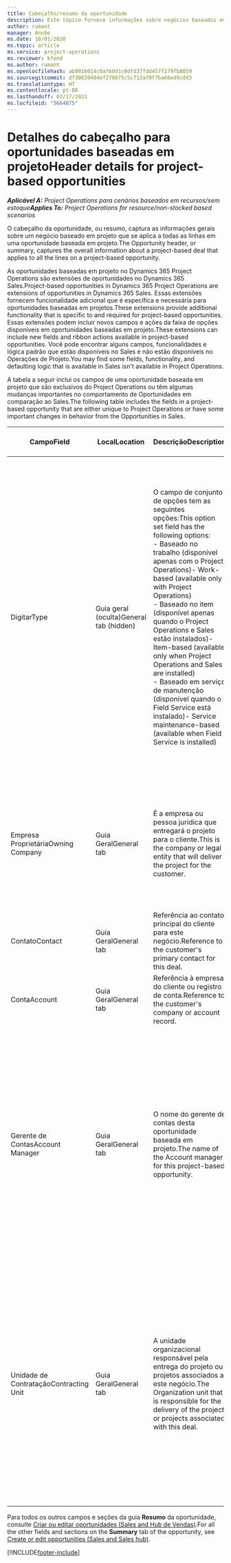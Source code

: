 ```yaml
---
title: Cabeçalho/resumo da oportunidade
description: Este tópico fornece informações sobre negócios baseados em projeto e linhas de oportunidade com base em projeto.
author: rumant
manager: Annbe
ms.date: 10/01/2020
ms.topic: article
ms.service: project-operations
ms.reviewer: kfend
ms.author: rumant
ms.openlocfilehash: ab8016014c0af60d1c0dfd37fdd457f279fb8059
ms.sourcegitcommit: df30839484ef278675c5c712af0f7ba66ed9cdd3
ms.translationtype: HT
ms.contentlocale: pt-BR
ms.lasthandoff: 03/17/2021
ms.locfileid: "5664075"
---
```

# <a name="header-details-for-project-based-opportunities"></a><span data-ttu-id="6ca64-103">Detalhes do cabeçalho para oportunidades baseadas em projeto</span><span class="sxs-lookup"><span data-stu-id="6ca64-103">Header details for project-based opportunities</span></span>

<span data-ttu-id="6ca64-104">_**Aplicável A:** Project Operations para cenários baseados em recursos/sem estoque_</span><span class="sxs-lookup"><span data-stu-id="6ca64-104">_**Applies To:** Project Operations for resource/non-stocked based scenarios_</span></span>


<span data-ttu-id="6ca64-105">O cabeçalho da oportunidade, ou resumo, captura as informações gerais sobre um negócio baseado em projeto que se aplica a todas as linhas em uma oportunidade baseada em projeto.</span><span class="sxs-lookup"><span data-stu-id="6ca64-105">The Opportunity header, or summary, captures the overall information about a project-based deal that applies to all the lines on a project-based opportunity.</span></span>

<span data-ttu-id="6ca64-106">As oportunidades baseadas em projeto no Dynamics 365 Project Operations são extensões de oportunidades no Dynamics 365 Sales.</span><span class="sxs-lookup"><span data-stu-id="6ca64-106">Project-based opportunities in Dynamics 365 Project Operations are extensions of opportunities in Dynamics 365 Sales.</span></span> <span data-ttu-id="6ca64-107">Essas extensões fornecem funcionalidade adicional que é específica e necessária para oportunidades baseadas em projetos.</span><span class="sxs-lookup"><span data-stu-id="6ca64-107">These extensions provide additional functionality that is specific to and required for project-based opportunities.</span></span> <span data-ttu-id="6ca64-108">Essas extensões podem incluir novos campos e ações da faixa de opções disponíveis em oportunidades baseadas em projeto.</span><span class="sxs-lookup"><span data-stu-id="6ca64-108">These extensions can include new fields and ribbon actions available in project-based opportunities.</span></span> <span data-ttu-id="6ca64-109">Você pode encontrar alguns campos, funcionalidades e lógica padrão que estão disponíveis no Sales e não estão disponíveis no Operações de Projeto.</span><span class="sxs-lookup"><span data-stu-id="6ca64-109">You may find some fields, functionality, and defaulting logic that is available in Sales isn't available in Project Operations.</span></span>

<span data-ttu-id="6ca64-110">A tabela a seguir inclui os campos de uma oportunidade baseada em projeto que são exclusivos do Project Operations ou têm algumas mudanças importantes no comportamento de Oportunidades em comparação ao Sales.</span><span class="sxs-lookup"><span data-stu-id="6ca64-110">The following table includes the fields in a project-based opportunity that are either unique to Project Operations or have some important changes in behavior from the Opportunities in Sales.</span></span>

| <span data-ttu-id="6ca64-111">**Campo**</span><span class="sxs-lookup"><span data-stu-id="6ca64-111">**Field**</span></span> | <span data-ttu-id="6ca64-112">**Local**</span><span class="sxs-lookup"><span data-stu-id="6ca64-112">**Location**</span></span> | <span data-ttu-id="6ca64-113">**Descrição**</span><span class="sxs-lookup"><span data-stu-id="6ca64-113">**Description**</span></span> | <span data-ttu-id="6ca64-114">**Impacto a jusante**</span><span class="sxs-lookup"><span data-stu-id="6ca64-114">**Downstream impact**</span></span> |
| --- | --- | --- | --- |
| <span data-ttu-id="6ca64-115">Digitar</span><span class="sxs-lookup"><span data-stu-id="6ca64-115">Type</span></span> | <span data-ttu-id="6ca64-116">Guia geral (oculta)</span><span class="sxs-lookup"><span data-stu-id="6ca64-116">General tab (hidden)</span></span> | <span data-ttu-id="6ca64-117">O campo de conjunto de opções tem as seguintes opções:</span><span class="sxs-lookup"><span data-stu-id="6ca64-117">This option set field has the following options:</span></span></br><span data-ttu-id="6ca64-118">- Baseado no trabalho (disponível apenas com o Project Operations)</span><span class="sxs-lookup"><span data-stu-id="6ca64-118">- Work-based (available only with Project Operations)</span></span></br><span data-ttu-id="6ca64-119">- Baseado no item (disponível apenas quando o Project Operations e Sales estão instalados)</span><span class="sxs-lookup"><span data-stu-id="6ca64-119">- Item-based (available only when Project Operations and Sales are installed)</span></span></br><span data-ttu-id="6ca64-120">- Baseado em serviço de manutenção (disponível quando o Field Service está instalado)</span><span class="sxs-lookup"><span data-stu-id="6ca64-120">- Service maintenance-based (available when Field Service is installed)</span></span> | <span data-ttu-id="6ca64-121">Quando você usa o Project Operations, o valor deste campo é automaticamente definido como **Baseado em trabalho**, o que classifica a oportunidade como baseada em projeto.</span><span class="sxs-lookup"><span data-stu-id="6ca64-121">When you use Project Operations, this field value is automatically set to **Work-based** which classifies the Opportunity as project-based.</span></span> <span data-ttu-id="6ca64-122">Uma oportunidade deve ser baseada em projeto para habilitar todas as extensões e funcionalidades específicas do projeto no processo de vendas posterior para este negócio.</span><span class="sxs-lookup"><span data-stu-id="6ca64-122">An Opportunity should be project-based to enable all project-specific extensions and functionality in the downstream sales process for this deal.</span></span> |
| <span data-ttu-id="6ca64-123">Empresa Proprietária</span><span class="sxs-lookup"><span data-stu-id="6ca64-123">Owning Company</span></span> | <span data-ttu-id="6ca64-124">Guia Geral</span><span class="sxs-lookup"><span data-stu-id="6ca64-124">General tab</span></span> | <span data-ttu-id="6ca64-125">É a empresa ou pessoa jurídica que entregará o projeto para o cliente.</span><span class="sxs-lookup"><span data-stu-id="6ca64-125">This is the company or legal entity that will deliver the project for the customer.</span></span> | <span data-ttu-id="6ca64-126">As informações deste campo serão copiadas para o campo correspondente na cotação do projeto que é criada a partir desta oportunidade.</span><span class="sxs-lookup"><span data-stu-id="6ca64-126">This field information will be copied to the corresponding field on the Project quote that is created from this Opportunity.</span></span> |
| <span data-ttu-id="6ca64-127">Contato</span><span class="sxs-lookup"><span data-stu-id="6ca64-127">Contact</span></span> | <span data-ttu-id="6ca64-128">Guia Geral</span><span class="sxs-lookup"><span data-stu-id="6ca64-128">General tab</span></span> | <span data-ttu-id="6ca64-129">Referência ao contato principal do cliente para este negócio.</span><span class="sxs-lookup"><span data-stu-id="6ca64-129">Reference to the customer's primary contact for this deal.</span></span> | |
| <span data-ttu-id="6ca64-130">Conta</span><span class="sxs-lookup"><span data-stu-id="6ca64-130">Account</span></span> | <span data-ttu-id="6ca64-131">Guia Geral</span><span class="sxs-lookup"><span data-stu-id="6ca64-131">General tab</span></span> | <span data-ttu-id="6ca64-132">Referência à empresa do cliente ou registro de conta.</span><span class="sxs-lookup"><span data-stu-id="6ca64-132">Reference to the customer's company or account record.</span></span> | |
| <span data-ttu-id="6ca64-133">Gerente de Contas</span><span class="sxs-lookup"><span data-stu-id="6ca64-133">Account Manager</span></span> | <span data-ttu-id="6ca64-134">Guia Geral</span><span class="sxs-lookup"><span data-stu-id="6ca64-134">General tab</span></span> | <span data-ttu-id="6ca64-135">O nome do gerente de contas desta oportunidade baseada em projeto.</span><span class="sxs-lookup"><span data-stu-id="6ca64-135">The name of the Account manager for this project-based opportunity.</span></span> | <span data-ttu-id="6ca64-136">O gerente de contas é responsável por gerenciar o relacionamento com o cliente até a conclusão deste projeto.</span><span class="sxs-lookup"><span data-stu-id="6ca64-136">The Account manager is responsible for managing the relationship with the customer through the completion of this project.</span></span> <span data-ttu-id="6ca64-137">Com base no registro de recurso reservável vinculado ao gerente de contas, a unidade de contratação é padronizada.</span><span class="sxs-lookup"><span data-stu-id="6ca64-137">Based on the bookable resource record tied to the Account manager, the contracting unit is defaulted.</span></span> |
| <span data-ttu-id="6ca64-138">Unidade de Contratação</span><span class="sxs-lookup"><span data-stu-id="6ca64-138">Contracting Unit</span></span> | <span data-ttu-id="6ca64-139">Guia Geral</span><span class="sxs-lookup"><span data-stu-id="6ca64-139">General tab</span></span> | <span data-ttu-id="6ca64-140">A unidade organizacional responsável pela entrega do projeto ou projetos associados a este negócio.</span><span class="sxs-lookup"><span data-stu-id="6ca64-140">The Organization unit that is responsible for the delivery of the project or projects associated with this deal.</span></span> | <span data-ttu-id="6ca64-141">A unidade de contratação é a divisão da empresa que concluirá os projetos após o fechamento do negócio.</span><span class="sxs-lookup"><span data-stu-id="6ca64-141">The contracting unit is the division of the company that will complete the project(s) after the deal is closed.</span></span> <span data-ttu-id="6ca64-142">Cada unidade de contratação tem uma moeda, e essa moeda é usada para relatar os custos estimados e reais incorridos durante o projeto.</span><span class="sxs-lookup"><span data-stu-id="6ca64-142">Every contracting unit has a currency, and this currency is used to report estimated and actual costs incurred during the project.</span></span> |

<span data-ttu-id="6ca64-143">Para todos os outros campos e seções da guia **Resumo** da oportunidade, consulte [Criar ou editar oportunidades (Sales and Hub de Vendas)](https://docs.microsoft.com/dynamics365/sales-enterprise/create-edit-opportunity-sales).</span><span class="sxs-lookup"><span data-stu-id="6ca64-143">For all the other fields and sections on the **Summary** tab of the opportunity, see [Create or edit opportunities (Sales and Sales hub)](https://docs.microsoft.com/dynamics365/sales-enterprise/create-edit-opportunity-sales).</span></span>


[!INCLUDE[footer-include](../includes/footer-banner.md)]
